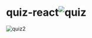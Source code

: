 # quiz-react![quiz](https://user-images.githubusercontent.com/31365027/179637182-01e8de73-4907-4ac9-bd85-20ba63000dc5.PNG)
![quiz2](https://user-images.githubusercontent.com/31365027/179637193-210f07bc-4eb5-42a6-a832-b312513c71a4.PNG)
